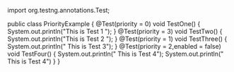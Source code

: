 import org.testng.annotations.Test;

public class PriorityExample {
    @Test(priority = 0)
    void TestOne()
    {
    System.out.println("This is Test 1 ");
    }
    @Test(priority = 3)
    void TestTwo()
    {
        System.out.println("This is Test 2 ");
    }
    @Test(priority = 1)
    void TestThree()
    {
        System.out.println(" This is Test 3");
    }
    @Test(priority = 2,enabled = false)
    void TestFour()
    {
        System.out.println(" This is Test 4");
System.out.println(" This is Test 4")
    }
}